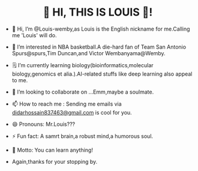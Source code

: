 <h1 align="center">🙌 HI, THIS IS LOUIS 🙌!</h1>

- 👋 Hi, I’m @Louis-wemby,as Louis is the English nickname for me.Calling me 'Louis' will do.
- 👀 I’m interested in NBA basketball.A die-hard fan of Team San Antonio Spurs@spurs,Tim Duncan,and Victor Wembanyama@Wemby.
- 🗒️ I’m currently learning biology(bioinformatics,molecular biology,genomics et alia.).AI-related stuffs like deep learning also appeal to me.
- 💞️ I’m looking to collaborate on ...Emm,maybe a soulmate.
- 📫 How to reach me : Sending me emails via didarhossain837463@gmail.com is cool for you.
- 😄 Pronouns: Mr.Louis???
- ⚡ Fun fact: A samrt brain,a robust mind,a humorous soul.
- 📖 Motto: You can learn anything!
 
- Again,thanks for your stopping by.

<!---
Louis-wemby/Louis-wemby is a ✨ special ✨ repository because its `README.md` (this file) appears on your GitHub profile.
You can click the Preview link to take a look at your changes.
--->
